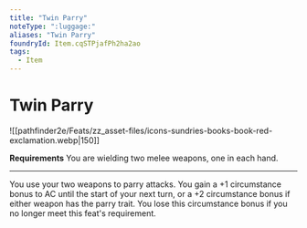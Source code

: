 ```yaml
---
title: "Twin Parry"
noteType: ":luggage:"
aliases: "Twin Parry"
foundryId: Item.cqSTPjafPh2ha2ao
tags:
  - Item
---
```


# Twin Parry
![[pathfinder2e/Feats/zz_asset-files/icons-sundries-books-book-red-exclamation.webp|150]]

**Requirements** You are wielding two melee weapons, one in each hand.

* * *

You use your two weapons to parry attacks. You gain a +1 circumstance bonus to AC until the start of your next turn, or a +2 circumstance bonus if either weapon has the parry trait. You lose this circumstance bonus if you no longer meet this feat's requirement.


